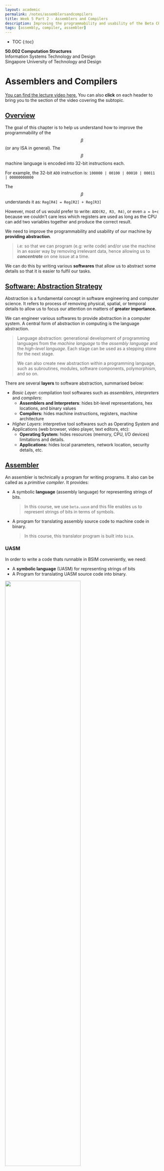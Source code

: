 ```yaml
---
layout: academic
permalink: /notes/assemblersandcompilers
title: Week 5 Part 2 - Assemblers and Compilers
description: Improving the programmability and usability of the Beta CPU even further
tags: [assembly, compiler, assembler]
---
```


* TOC
{:toc}

**50.002 Computation Structures**
<br>
Information Systems Technology and Design
<br>
Singapore University of Technology and Design


# Assemblers and Compilers 
[You can find the lecture video here.](https://youtu.be/Hhq3RhZcngQ) You can also **click** on each header to bring you to the section of the video covering the subtopic. 

## [Overview](https://www.youtube.com/watch?v=Hhq3RhZcngQ&t=49s)
The goal of this chapter is to help us understand how to improve the programmability of the $$\beta$$ (or any ISA in general). The $$\beta$$ machine language is encoded into 32-bit instructions each. 

For example, the 32-bit `ADD` instruction is:
`100000 | 00100 | 00010 | 00011 | 00000000000`

The $$\beta$$ understands it as: `Reg[R4] = Reg[R2] + Reg[R3]`

However, most of us would prefer to write: `ADD(R2, R3, R4)`, or even `a = b+c` because we couldn't care less which registers are used as long as the CPU can add two variables together and produce the correct result. 

We need to improve the programmability and usability of our machine by **providing abstraction**.
> i.e: so that we can program (e.g: write code) and/or use the machine in an easier way by removing irrelevant data, hence allowing us to ***concentrate*** on one issue at a time. 

We can do this by writing various **softwares** that allow us to abstract some details so that it is easier to fulfil our tasks. 


## [Software: Abstraction Strategy](https://www.youtube.com/watch?v=Hhq3RhZcngQ&t=449s)

Abstraction is a fundamental concept in software engineering and computer science. It refers to process of removing physical, spatial, or temporal details to allow us to focus our attention on matters of **greater importance.** 

We can engineer various softwares to provide abstraction in a computer system. A central form of abstraction in computing is the language abstraction. 

> Language abstraction: generational development of programming languages from the *machine language* to the *assembly language* and the *high-level language.* Each stage can be used as a stepping stone for the next stage. 
> 
> We can also create new abstraction within  a programming language, such as subroutines, modules, software components, polymorphism, and so on. 

There are several **layers** to software abstraction, summarised below: 
* *Basic Layer*: compilation tool softwares such as   *assemblers*, *interpreters* and *compilers*:
	* **Assemblers and Interpreters**: hides bit-level representations, hex locations, and binary values
	* **Compilers:** hides machine instructions, registers, machine architecture
* *Higher Layers*: interpretive tool softwares such as Operating System and Applications (web browser, video player, text editors, etc):
	* **Operating System:** hides resources (memory, CPU, I/O devices) limitations and details.
	* **Applications:** hides local parameters, network location, security details, etc. 


## [Assembler](https://www.youtube.com/watch?v=Hhq3RhZcngQ&t=749s) 

An assembler is technically a program for writing programs. It also can be called as a *primitive compiler*. It provides:
* A symbolic **language** (assembly language) for representing strings of bits. 
	> In this course, we use `beta.uasm` and this file enables us to represent strings of bits in terms of symbols. 
	
* A program for translating assembly source code to machine code in binary. 
	> In this course, this translator program is built into `bsim`. 

### UASM 

In order to write a code thats runnable in BSIM conveniently, we need:
* A **symbolic language** (UASM) for representing strings of bits
* A Program for translating UASM source code into binary. 

<img src="https://dropbox.com/s/5krjxvccdmeesge/uasmstuff.png?raw=1" style="width: 70%;" >

A UASM source file contains, in symbolic text, **values of successive bytes to be loaded into memory.** We can define various things in UASM source file:
* **Basic values**: **Decimals**, **binary** (with `0b` prefix), and **hexadecimal** (with `0x` prefix) -- all will be loaded (from low to high address) as 1 byte each, separated by spaces. 
> For example,`5 6 7 8` will result as  `08 07 06 05` in memory.
> Anything more than 256 (1 byte: $$2^8$$): `256 257 258 259` will be truncated into 1 byte only, and resulted as the following in memory (only remainder left): `03 02 01 00`

* **Symbols**, defined by the `=` sign allows us to "rename"  basic values (like defining variables):

```cpp
x = 0x1000
y = 0x1004

R0 = 0 
R1 = 1
```

* **Special variable** `.` (period): means *next* byte address to be filled:
  
```cpp
. = 0x100
ADDC(R0, 3, R1) | means to load this instruction at address 0x100
```

* **Labels** $$\rightarrow$$ symbols that represent memory addresses. Defined using `:` syntax:
  
```cpp
. = 0x108
ADDC(R31, 3, R1)

| begin_loop is a label the address of SUBC instruction 
begin_loop : SUBC(R1, 3, R1)  
BEQ(R1, begin_loop, R31)
``` 

> `ADDC` is loaded at (byte) address `0x108`. Since `ADDC`'s length is 4 bytes, `SUBC` is loaded at the subsequent address : `0x10C`.

* **Macroinstructions**: parameterized abbreviations, or shorthand. 
	* These two macros, `WORD` and `LONG` allows us to assemble input `x` that is more than 256 into longer streams of bytes
	* There are two ways of storing bytes in memory: the **little endian** format where lowest byte stored at the lowest address and vice versa, and the **big endian** format where the highest byte is stored at the lowest address and vice versa. 
	* The $$\beta$$ CPU follows the **little-endian** format
  
  
```cpp
.macro WORD(x) x%256 (x/256)%256 
.macro LONG(x) WORD(x) WORD(x >> 16)
```


For example, suppose we want to store the word `0xDEADBEEF` to memory address `0x0`. We start by loading `0xEF` to address `0x0`, then `0xBE` to address `0x1`, and so on. This is so tedious to do. Using the **macro**: `LONG(0xDEADBEEF)` has the same effect as storing: `0xEF 0xBE 0xAD 0xDE` to memory in sequence from low to high memory address, resulting in the following: 

| Address      | 0x0 | 0x1 | 0x2 | 0x3 |
| ----------- | ----------- |----------- | ----------- | ----------- |
| Content      | 0xEF       | 0xBE | 0xAD | 0xDE| 


If one were to store `0xDEADBEEF` in big-endian format, it will result in: 

| Address      | 0x0 | 0x1 | 0x2 | 0x3 |
| ----------- | ----------- |----------- | ----------- | ----------- |
| Content      | 0xDE       | 0xAD | 0xBE | 0xEF| 


**Note** that our `bsim.jar` program displays the memory address the other way around, that is **high address** on the **left** and **low address** on the **right**, so our little-endian format in $$\beta$$ *looks like* the big-endian format for easy debugging: 

| Address      | 0x3 | 0x2 | 0x1 | 0x0 |
| ----------- | ----------- |----------- | ----------- | ----------- |
| Content      | 0xDE       | 0xAD | 0xBE | 0xEF| 




$$\beta$$ instructions are also created by writing **convenient** **macroinstructions**. For example, we want to load the following instruction into memory:
`110000 00000 01111 1000 0000 0000 0000`
The above is an `ADDC` instruction, to add contents of `R15` with `-32768` and store it at `R0`. 

**Without any symbols**, would need to write them as:
`0b00000000 0b10000000 0b00011111 0b11000000` to be loaded properly where the `OPCODE` is stored at a higher address than `Rc`, and `Rc` is at a higher memory address than `Ra`, and 16-bit constant `c` is at the lowest memory address of the entire word. 
> But the above is so unintuitive! We need to chop the original instruction into 1 byte chunks and "load" them from right to left so they're stored from lowest to highest memory location to follow the little-endian format. 

With a slight improvement from macro `LONG`, we can write them as: 
`LONG(0b11000000000011111000000000000000)`

Better yet, we can define a macro called `betaopc` and `ADDC` that relies on the former: 

```cpp
.macro betaopc(OP,RA,CC,RC) {
	.align 4
	LONG((OP<<26)+((RC%32)<<21)+((RA%32)<<16)+(CC % 0x10000))
}
.macro ADDC(RA,C,RC) betaopc(0x30,RA,C,RC)
```

Then we can utilise it easily to load our instruction above in a more intuitive way: 
```cpp
ADDC(R15, -32768, R0)
```

**In summary,** the file `beta.uasm` given for your lab provides support for all $$\beta$$ instructions so that we can write instructions for $$\beta$$ in a *much more intuitive way without caring about the details on how to load these values properly into memory* (**abstraction provided**).  

```cpp
| BETA Instructions:

|| OP instructions
.macro ADD(RA,RB,RC) betaop(0x20,RA,RB,RC)
.macro AND(RA,RB,RC) betaop(0x28,RA,RB,RC)
.macro MUL(RA,RB,RC) betaop(0x22,RA,RB,RC)

|| OPC instructions
.macro ADDC(RA,C,RC) betaopc(0x30,RA,C,RC)
.macro ANDC(RA,C,RC) betaopc(0x38,RA,C,RC)
.macro MULC(RA,C,RC) betaopc(0x32,RA,C,RC) 

...
|| Memory Access instructions
.macro LD(RA,CC,RC) betaopc(0x18,RA,CC,RC)
.macro ST(RC,CC,RA) betaopc(0x19,RA,CC,RC)
.macro LDR(CC, RC) betabr(0x1F, R31, RC, CC)
...

|| Transfer Control instructions
.macro betabr(OP,RA,RC,LABEL)	betaopc(OP,RA,((LABEL-.)>>2)-1, RC)
.macro JMP(RA, RC) betaopc(0x1B,RA,0,RC)
.macro BEQ(RA,LABEL,RC) betabr(0x1D,RA,RC,LABEL)
.macro BNE(RA,LABEL,RC) betabr(0x1E,RA,RC,LABEL)
...
```


## [Interpreter and Compiler](https://www.youtube.com/watch?v=Hhq3RhZcngQ&t=1487s)

We are naturally more accustomed  to higher level language. They're more readable, concise, and portable. 

Some higher level languages, like Java and C/C++ have to be compiled first using its respective **compilers** (`javac` for Java or `GCC` for C/C++), resulting in an executable (a sequence of binary instructions directly understandable by the CPU). 

>Compilers typically go through sophisticated steps of analysing the entire high-level source code to produce an optimized set of instructions for the machine. We will not be able to execute the program if the compiler meets an error, hence making it comparatively harder to debug. It slows down program *development* but it will result in faster execution. 

Other languages like Python and Ruby are *interpreted*. The **interpreter** for these languages execute the program directly, often by translating each statement into a sequence of one or more standard subroutines, and finally into machine code. 

>There's not too much *analysing* of source code done, and will translate the program on the fly. It will execute the program until the first error is met, hence debugging will be comparatively easier than debugging compiled languages. 


## Compiling Expressions

In this course, we will not dive into how compilers, assemblers, or interpreters work in too much detail. In fact, we are going to **hand compile** the high-level language (we will use C) ourselves into $$\beta$$ assembly (and then hand assemble them into the binary executable).

> Don't worry. Compilation to *unoptimized* code is pretty straightforward. You won't be required to write C-code either, only to read them.  

There are several rules to keep in mind in order to do this well:
* Variables are assigned to memory locations and accessed via `LD` and `ST`
* Operators translate to ALU `OP`
	* Small constants translate to `c` (literal-mode) ALU instructions
	* Large constants must be loaded to registers first
* Conditionals and loops involve `BEQ` or `BNE`

Let's dive into simple examples to make this clearer. 

> To aid your learning, copy each snippet to `bsim` and observe the instruction execution step by step. 

### [Example 1: Basic Variable Declarations](https://www.youtube.com/watch?v=Hhq3RhZcngQ&t=1730s)

C Code: 
```cpp
int x,y;
x = 20
y = x + 5
```

Translates to the following $$\beta$$ assembly code:
```cpp
.include beta.uasm

LD(R31, x, R1)		| load the content of memory address x to R1
ADDC(R1, 5, R0)	| now that '20' is in R1, add it with 5, store it at R0
ST(R0, y, R31) 		| store the result (at R0) to location y
HALT()

x : LONG(20)	| label x points to where 20 is stored
y : LONG(0)		| label y points to where 0 is stored
```
### [Example 2: Arrays ](https://www.youtube.com/watch?v=Hhq3RhZcngQ&t=1934s)

C Code: 
```cpp
int x[5];
x[0] = 12; 
x[1] = 13;
x[2] = x[0] + x[1];
```
Translates to the following $$\beta$$ assembly code:
```cpp
.include beta.uasm

ADDC(R31, 12, R0)	| supposed content of x[0]
ST(R0, x)			| store '12' in R0 at address x
ADDC(R31, 13, R1)	| supposed content of x[1]
ADDC(R31, 4, R2) 	| index 1 (x[1] -> x+4)
ST(R1, x, R2)    	| store '13' in R1 at address (x+4)
ADD(R0, R1, R3) 	| x[0] + x[1] = 25
ADDC(R31, 8, R2) 	| index 2 (x[2] -> x+8)
ST(R3, x, R2) 		| store '25' in R3 at address (x+8)
HALT()

x : . 
```

### [Example 3: Conditionals and Loops](https://www.youtube.com/watch?v=Hhq3RhZcngQ&t=2206s)
C Code: 
```cpp
int n = 20;
int r = 1;

while (true){
	if (n <= 0) break;
	r = r*n;
	n = n-1;
}
```
Might translate to the following $$\beta$$ assembly code:
```cpp
.include beta.uasm

LD(R31, n, R1)
LD(R31, r, R2) 

check_while: CMPLT(R31, R1, R0)	| compute whether n > 0
BNE(R0, while_true, R31) | if R0 != 0, go to while_true
ST(R2, r, R31)			 | store the result to location 'r'
HALT()

while_true: MUL(R1, R2, R2) | r = r*n
SUBC(R1, 1, R1) 			| n = n-1
BEQ(R31, check_while, R31) 	| always go back to check_while

n : LONG(20)
r : LONG(1)
```

## [Summary](https://www.youtube.com/watch?v=Hhq3RhZcngQ&t=2557s)
[You may want to watch the post lecture videos here:](https://youtu.be/ppYTQsHXVZU)


There are a lot of ways to translate higher level language into a lower level language. The examples given above are not necessarily the *most optimised* way, for example, we can ask ourselves:
* Is it possible to reduce the number of instructions? 
* Is it possible to reduce the amount of `LD` and `ST`? 

The examples above are also not exhaustive. There are several undiscussed parts:
* How do we reuse boilerplate code?
* How do we write functions? Declare structures? 
* Where do we keep local variables? 

> We will address them in the next chapter. 

Note that optimization in compilation is not a trivial task. For now, don't worry too much about it. We simply only need to hand assemble C into $$\beta$$ assembly language, and have a general idea on what a compiler, interpreter, and assembler are for -- that is to enhance the programmability of a computer by providing **software abstraction.** 




